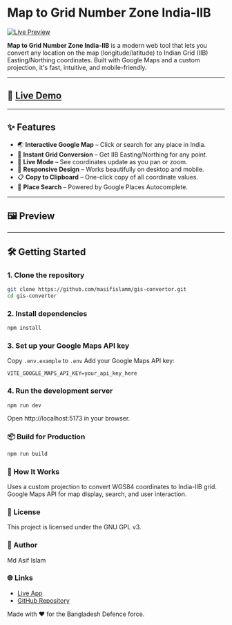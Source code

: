 # Map to Grid Number Zone India-IIB

[![Live Preview](preview.png)](https://gis-convertor.vercel.app/)

**Map to Grid Number Zone India-IIB** is a modern web tool that lets you convert any location on the map (longitude/latitude) to Indian Grid (IIB) Easting/Northing coordinates. Built with Google Maps and a custom projection, it's fast, intuitive, and mobile-friendly.

-----

## 🚀 [Live Demo](https://gis-convertor.vercel.app/)

-----

## ✨ Features

  - 🌏 **Interactive Google Map** – Click or search for any place in India.
  - 📍 **Instant Grid Conversion** – Get IIB Easting/Northing for any point.
  - 🔄 **Live Mode** – See coordinates update as you pan or zoom.
  - 📱 **Responsive Design** – Works beautifully on desktop and mobile.
  - 📋 **Copy to Clipboard** – One-click copy of all coordinate values.
  - 🔎 **Place Search** – Powered by Google Places Autocomplete.

-----

## 🖼️ Preview

[](https://gis-convertor.vercel.app/)

-----

## 🛠️ Getting Started

### 1\. Clone the repository

```sh
git clone https://github.com/masifislamm/gis-convertor.git
cd gis-convertor
```

### 2\. Install dependencies

```sh
npm install
```

### 3\. Set up your Google Maps API key

Copy `.env.example` to `.env`
Add your Google Maps API key:

```
VITE_GOOGLE_MAPS_API_KEY=your_api_key_here
```

### 4\. Run the development server

```sh
npm run dev
```

Open http://localhost:5173 in your browser.

### 📦 Build for Production

```sh
npm run build
```

### 🧮 How It Works

Uses a custom projection to convert WGS84 coordinates to India-IIB grid.
Google Maps API for map display, search, and user interaction.

### 📄 License

This project is licensed under the GNU GPL v3.

### 👤 Author

Md Asif Islam

### 🌐 Links

  * [Live App](https://gis-convertor.vercel.app/)
  * [GitHub Repository](https://www.google.com/search?q=https://github.com/masifislamm/gis-convertor)

Made with ❤️ for the Bangladesh Defence force.